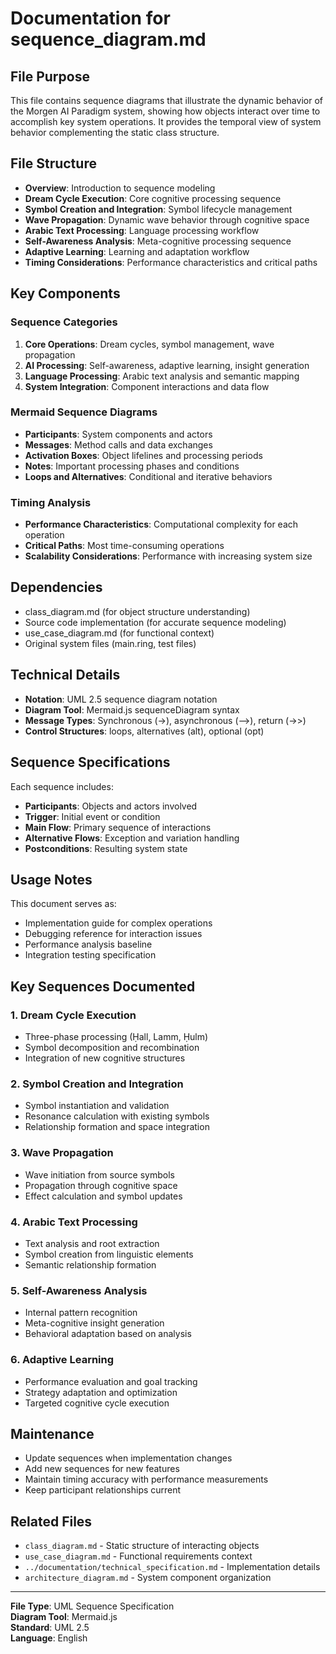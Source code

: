 # Documentation for sequence_diagram.md

## File Purpose
This file contains sequence diagrams that illustrate the dynamic behavior of the Morgen AI Paradigm system, showing how objects interact over time to accomplish key system operations. It provides the temporal view of system behavior complementing the static class structure.

## File Structure
- **Overview**: Introduction to sequence modeling
- **Dream Cycle Execution**: Core cognitive processing sequence
- **Symbol Creation and Integration**: Symbol lifecycle management
- **Wave Propagation**: Dynamic wave behavior through cognitive space
- **Arabic Text Processing**: Language processing workflow
- **Self-Awareness Analysis**: Meta-cognitive processing sequence
- **Adaptive Learning**: Learning and adaptation workflow
- **Timing Considerations**: Performance characteristics and critical paths

## Key Components

### Sequence Categories
1. **Core Operations**: Dream cycles, symbol management, wave propagation
2. **AI Processing**: Self-awareness, adaptive learning, insight generation
3. **Language Processing**: Arabic text analysis and semantic mapping
4. **System Integration**: Component interactions and data flow

### Mermaid Sequence Diagrams
- **Participants**: System components and actors
- **Messages**: Method calls and data exchanges
- **Activation Boxes**: Object lifelines and processing periods
- **Notes**: Important processing phases and conditions
- **Loops and Alternatives**: Conditional and iterative behaviors

### Timing Analysis
- **Performance Characteristics**: Computational complexity for each operation
- **Critical Paths**: Most time-consuming operations
- **Scalability Considerations**: Performance with increasing system size

## Dependencies
- class_diagram.md (for object structure understanding)
- Source code implementation (for accurate sequence modeling)
- use_case_diagram.md (for functional context)
- Original system files (main.ring, test files)

## Technical Details
- **Notation**: UML 2.5 sequence diagram notation
- **Diagram Tool**: Mermaid.js sequenceDiagram syntax
- **Message Types**: Synchronous (->), asynchronous (-->), return (->>)
- **Control Structures**: loops, alternatives (alt), optional (opt)

## Sequence Specifications
Each sequence includes:
- **Participants**: Objects and actors involved
- **Trigger**: Initial event or condition
- **Main Flow**: Primary sequence of interactions
- **Alternative Flows**: Exception and variation handling
- **Postconditions**: Resulting system state

## Usage Notes
This document serves as:
- Implementation guide for complex operations
- Debugging reference for interaction issues
- Performance analysis baseline
- Integration testing specification

## Key Sequences Documented

### 1. Dream Cycle Execution
- Three-phase processing (Ḥall, Lamm, Ḥulm)
- Symbol decomposition and recombination
- Integration of new cognitive structures

### 2. Symbol Creation and Integration
- Symbol instantiation and validation
- Resonance calculation with existing symbols
- Relationship formation and space integration

### 3. Wave Propagation
- Wave initiation from source symbols
- Propagation through cognitive space
- Effect calculation and symbol updates

### 4. Arabic Text Processing
- Text analysis and root extraction
- Symbol creation from linguistic elements
- Semantic relationship formation

### 5. Self-Awareness Analysis
- Internal pattern recognition
- Meta-cognitive insight generation
- Behavioral adaptation based on analysis

### 6. Adaptive Learning
- Performance evaluation and goal tracking
- Strategy adaptation and optimization
- Targeted cognitive cycle execution

## Maintenance
- Update sequences when implementation changes
- Add new sequences for new features
- Maintain timing accuracy with performance measurements
- Keep participant relationships current

## Related Files
- `class_diagram.md` - Static structure of interacting objects
- `use_case_diagram.md` - Functional requirements context
- `../documentation/technical_specification.md` - Implementation details
- `architecture_diagram.md` - System component organization

---
**File Type**: UML Sequence Specification  
**Diagram Tool**: Mermaid.js  
**Standard**: UML 2.5  
**Language**: English
